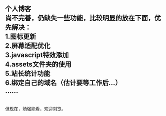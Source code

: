 个人博客  
尚不完善，仍缺失一些功能，比较明显的放在下面，优先解决：  
1.图标更新  
2.屏幕适配优化  
3.javascript特效添加  
4.assets文件夹的使用  
5.站长统计功能  
6.绑定自己的域名（估计要等工作后…）  
……
----
<br>
但现在，勉强能看，欢迎浏览。